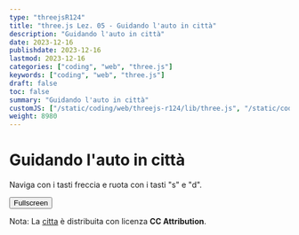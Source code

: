 ```yaml
---
type: "threejsR124"
title: "three.js Lez. 05 - Guidando l'auto in città"
description: "Guidando l'auto in città"
date: 2023-12-16
publishdate: 2023-12-16
lastmod: 2023-12-16
categories: ["coding", "web", "three.js"]
keywords: ["coding", "web", "three.js"]
draft: false
toc: false
summary: "Guidando l'auto in città"
customJS: ["/static/coding/web/threejs-r124/lib/three.js", "/static/coding/web/threejs-r124/lib/GLTFLoader.js", "/static/coding/web/threejs-r124/drivingInTheCity.js"]
weight: 8980
---
```


# Guidando l'auto in città

Naviga con i tasti freccia e ruota con i tasti "s" e "d".

<!-- markdownlint-disable MD033 -->

<canvas id="canvas" style="width: 100%; height: 100%;"></canvas>

<button id="fullscreen">Fullscreen</button>

<!-- markdownlint-enable MD033 -->

Nota: La [citta](https://sketchfab.com/3d-models/cartoon-lowpoly-small-city-free-pack-edd1c604e1e045a0a2a552ddd9a293e6) è distribuita con licenza **CC Attribution**.
